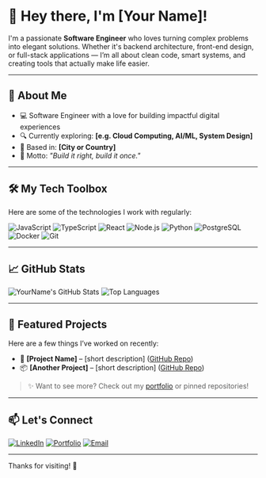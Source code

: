 # 👋 Hey there, I'm [Your Name]!

I'm a passionate **Software Engineer** who loves turning complex problems into elegant solutions. Whether it's backend architecture, front-end design, or full-stack applications — I’m all about clean code, smart systems, and creating tools that actually make life easier.

---

## 🚀 About Me
- 💻 Software Engineer with a love for building impactful digital experiences
- 🔍 Currently exploring: **[e.g. Cloud Computing, AI/ML, System Design]**
- 📍 Based in: **[City or Country]**
- 🎯 Motto: *"Build it right, build it once."*

---

## 🛠️ My Tech Toolbox
Here are some of the technologies I work with regularly:

![JavaScript](https://img.shields.io/badge/-JavaScript-black?style=flat-square&logo=javascript)
![TypeScript](https://img.shields.io/badge/-TypeScript-black?style=flat-square&logo=typescript)
![React](https://img.shields.io/badge/-React-black?style=flat-square&logo=react)
![Node.js](https://img.shields.io/badge/-Node.js-black?style=flat-square&logo=node.js)
![Python](https://img.shields.io/badge/-Python-black?style=flat-square&logo=python)
![PostgreSQL](https://img.shields.io/badge/-PostgreSQL-black?style=flat-square&logo=postgresql)
![Docker](https://img.shields.io/badge/-Docker-black?style=flat-square&logo=docker)
![Git](https://img.shields.io/badge/-Git-black?style=flat-square&logo=git)

---

## 📈 GitHub Stats
![YourName's GitHub Stats](https://github-readme-stats.vercel.app/api?username=yourusername&show_icons=true&theme=radical)
![Top Languages](https://github-readme-stats.vercel.app/api/top-langs/?username=yourusername&layout=compact&theme=radical)

---

## 🌟 Featured Projects
Here are a few things I’ve worked on recently:
- 🔧 **[Project Name]** – [short description] ([GitHub Repo](#))
- 📦 **[Another Project]** – [short description] ([GitHub Repo](#))

> ✨ Want to see more? Check out my [portfolio](https://yourportfolio.com) or pinned repositories!

---

## 📫 Let's Connect
[![LinkedIn](https://img.shields.io/badge/-LinkedIn-blue?style=flat-square&logo=linkedin)](https://linkedin.com/in/yourprofile)
[![Portfolio](https://img.shields.io/badge/-Portfolio-black?style=flat-square&logo=dev.to)](https://yourportfolio.com)
[![Email](https://img.shields.io/badge/-Email-black?style=flat-square&logo=gmail)](mailto:youremail@example.com)

---

Thanks for visiting! 🚀
